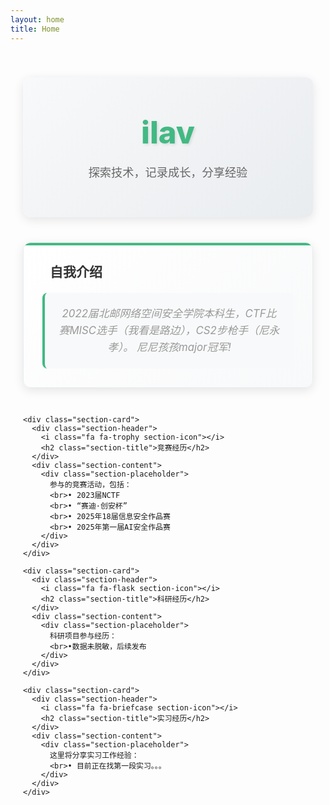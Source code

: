 ```yaml
---
layout: home
title: Home
---
```


<style type="text/css" media="screen">
  .home-container {
    margin: 0 auto;
    max-width: 900px;
    padding: 40px 20px;
    min-height: calc(100vh - 200px);
  }

  .hero-section {
    text-align: center;
    padding: 60px 0;
    background: linear-gradient(135deg, #f8f9fa 0%, #e9ecef 100%);
    border-radius: 12px;
    margin-bottom: 40px;
    box-shadow: 0 4px 16px rgba(0,0,0,0.1);
  }

  .hero-title {
    font-size: 3.5em;
    font-weight: 800;
    color: #42b983 !important;
    margin: 0;
    line-height: 1.2;
    text-shadow: 2px 2px 4px rgba(0,0,0,0.1);
  }

  .hero-subtitle {
    font-size: 1.3em;
    color: #666 !important;
    margin: 20px 0 0 0;
    font-weight: 400;
  }

  .sections-grid {
    display: grid;
    grid-template-columns: repeat(auto-fit, minmax(300px, 1fr));
    gap: 30px;
    margin-top: 40px;
  }

  .section-card {
    background: white;
    border-radius: 12px;
    padding: 30px;
    box-shadow: 0 4px 16px rgba(0,0,0,0.1);
    transition: all 0.3s ease;
    border: 1px solid #e9ecef;
    position: relative;
    overflow: hidden;
  }

  .section-card:hover {
    transform: translateY(-5px);
    box-shadow: 0 8px 24px rgba(66, 185, 131, 0.2);
  }

  .section-card::before {
    content: '';
    position: absolute;
    top: 0;
    left: 0;
    width: 100%;
    height: 4px;
    background: #42b983;
    border-radius: 12px 12px 0 0;
  }

  .section-header {
    display: flex;
    align-items: center;
    gap: 12px;
    margin-bottom: 20px;
  }

  .section-icon {
    font-size: 2em;
    color: #42b983 !important;
  }

  .section-title {
    font-size: 1.5em;
    margin: 0;
    color: #333 !important;
    font-weight: 600;
  }

  .section-content {
    color: #666 !important;
    line-height: 1.6;
    font-size: 1.1em;
  }

  .section-placeholder {
    font-style: italic;
    color: #999 !important;
    background: #f8f9fa;
    padding: 20px;
    border-radius: 8px;
    border-left: 4px solid #42b983;
    margin-top: 15px;
  }

  .intro-section {
    grid-column: 1 / -1;
    text-align: center;
    background: linear-gradient(135deg, #ffffff 0%, #f8f9fa 100%);
  }

  .intro-section .section-content {
    font-size: 1.2em;
    max-width: 600px;
    margin: 0 auto;
  }

  @media (max-width: 768px) {
    .hero-title {
      font-size: 2.5em;
    }
    
    .hero-subtitle {
      font-size: 1.1em;
    }
    
    .sections-grid {
      grid-template-columns: 1fr;
      gap: 20px;
    }
    
    .section-card {
      padding: 20px;
    }
  }
</style>

<div class="home-container">
  <div class="hero-section">
    <h1 class="hero-title">ilav</h1>
    <p class="hero-subtitle">探索技术，记录成长，分享经验</p>
  </div>

  <div class="sections-grid">
    <div class="section-card intro-section">
      <div class="section-header">
        <i class="fa fa-user section-icon"></i>
        <h2 class="section-title">自我介绍</h2>
      </div>
      <div class="section-content">
        <div class="section-placeholder">
          2022届北邮网络空间安全学院本科生，CTF比赛MISC选手（我看是路边），CS2步枪手（尼永孝）。
          尼尼孩孩major冠军!
        </div>
      </div>
    </div>

    <div class="section-card">
      <div class="section-header">
        <i class="fa fa-trophy section-icon"></i>
        <h2 class="section-title">竞赛经历</h2>
      </div>
      <div class="section-content">
        <div class="section-placeholder">
          参与的竞赛活动，包括：
          <br>• 2023届NCTF
          <br>• “赛迪·创安杯”
          <br>• 2025年18届信息安全作品赛
          <br>• 2025年第一届AI安全作品赛
        </div>
      </div>
    </div>

    <div class="section-card">
      <div class="section-header">
        <i class="fa fa-flask section-icon"></i>
        <h2 class="section-title">科研经历</h2>
      </div>
      <div class="section-content">
        <div class="section-placeholder">
          科研项目参与经历：
          <br>•数据未脱敏，后续发布 
        </div>
      </div>
    </div>

    <div class="section-card">
      <div class="section-header">
        <i class="fa fa-briefcase section-icon"></i>
        <h2 class="section-title">实习经历</h2>
      </div>
      <div class="section-content">
        <div class="section-placeholder">
          这里将分享实习工作经验：
          <br>• 目前正在找第一段实习。。。
        </div>
      </div>
    </div>
  </div>
</div>
